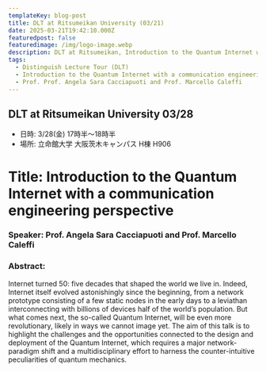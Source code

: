 ```yaml
---
templateKey: blog-post
title: DLT at Ritsumeikan University (03/21)
date: 2025-03-21T19:42:10.000Z
featuredpost: false
featuredimage: /img/logo-image.webp
description: DLT at Ritsumeikan, Introduction to the Quantum Internet with a communication engineering perspective
tags:
  - Distinguish Lecture Tour (DLT)
  - Introduction to the Quantum Internet with a communication engineering perspective
  - Prof. Prof. Angela Sara Cacciapuoti and Prof. Marcello Caleffi
---
```


## DLT at Ritsumeikan University 03/28
- 日時: 3/28(金) 17時半～18時半
- 場所: 立命館大学 大阪茨木キャンパス H棟 H906

# Title: Introduction to the Quantum Internet with a communication engineering perspective


### Speaker: Prof. Angela Sara Cacciapuoti and Prof. Marcello Caleffi

### Abstract:
Internet turned 50: five decades that shaped the world we live in. Indeed, Internet itself evolved astonishingly since the beginning, from a network prototype consisting of a few static nodes in the early days to a leviathan interconnecting with billions of devices half of the world’s population. But what comes next, the so-called Quantum Internet, will be even more revolutionary, likely in ways we cannot image yet. The aim of this talk is to highlight the challenges and the opportunities connected to the design and deployment of the Quantum Internet, which requires a major network-paradigm shift and a multidisciplinary effort to harness the counter-intuitive peculiarities of quantum mechanics.